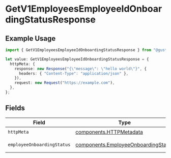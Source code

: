 # GetV1EmployeesEmployeeIdOnboardingStatusResponse

## Example Usage

```typescript
import { GetV1EmployeesEmployeeIdOnboardingStatusResponse } from "@gusto/embedded-api/models/operations/getv1employeesemployeeidonboardingstatus.js";

let value: GetV1EmployeesEmployeeIdOnboardingStatusResponse = {
  httpMeta: {
    response: new Response("{\"message\": \"hello world\"}", {
      headers: { "Content-Type": "application/json" },
    }),
    request: new Request("https://example.com"),
  },
};
```

## Fields

| Field                                                                                      | Type                                                                                       | Required                                                                                   | Description                                                                                |
| ------------------------------------------------------------------------------------------ | ------------------------------------------------------------------------------------------ | ------------------------------------------------------------------------------------------ | ------------------------------------------------------------------------------------------ |
| `httpMeta`                                                                                 | [components.HTTPMetadata](../../models/components/httpmetadata.md)                         | :heavy_check_mark:                                                                         | N/A                                                                                        |
| `employeeOnboardingStatus`                                                                 | [components.EmployeeOnboardingStatus](../../models/components/employeeonboardingstatus.md) | :heavy_minus_sign:                                                                         | Example response.                                                                          |